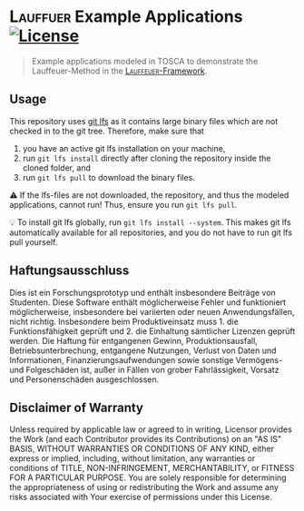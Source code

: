 # <span style="font-variant:small-caps;">Lauffuer</span> Example Applications [![License](https://img.shields.io/badge/License-Apache%202.0-blue.svg)](https://opensource.org/licenses/Apache-2.0)

> Example applications modeled in TOSCA to demonstrate the Lauffeuer-Method in the  [<span style="font-variant:small-caps;">Lauffeuer</span>-Framework](http://github.com/lharzenetter/lauffeuer-framework).

## Usage

This repository uses [git lfs](https://git-lfs.github.com/) as it contains large binary files which are not checked in to the git tree.
Therefore, make sure that
1. you have an active git lfs installation on your machine,
2. run `git lfs install` directly after cloning the repository inside the cloned folder, and
3. run `git lfs pull` to download the binary files.

⚠️ If the lfs-files are not downloaded, the repository, and thus the modeled applications, cannot run!
Thus, ensure you run `git lfs pull`.

💡 To install git lfs globally, run `git lfs install --system`.
This makes git lfs automatically available for all repositories, and you do not have to run git lfs pull yourself.

## Haftungsausschluss

Dies ist ein Forschungsprototyp und enthält insbesondere Beiträge von Studenten. Diese Software enthält möglicherweise
Fehler und funktioniert möglicherweise, insbesondere bei variierten oder neuen Anwendungsfällen, nicht richtig.
Insbesondere beim Produktiveinsatz muss 1. die Funktionsfähigkeit geprüft und 2. die Einhaltung sämtlicher Lizenzen
geprüft werden. Die Haftung für entgangenen Gewinn, Produktionsausfall, Betriebsunterbrechung, entgangene Nutzungen,
Verlust von Daten und Informationen, Finanzierungsaufwendungen sowie sonstige Vermögens- und Folgeschäden ist, außer in
Fällen von grober Fahrlässigkeit, Vorsatz und Personenschäden ausgeschlossen.

## Disclaimer of Warranty

Unless required by applicable law or agreed to in writing, Licensor provides the Work (and each Contributor provides its
Contributions) on an "AS IS" BASIS, WITHOUT WARRANTIES OR CONDITIONS OF ANY KIND, either express or implied, including,
without limitation, any warranties or conditions of TITLE, NON-INFRINGEMENT, MERCHANTABILITY, or FITNESS FOR A
PARTICULAR PURPOSE. You are solely responsible for determining the appropriateness of using or redistributing the Work
and assume any risks associated with Your exercise of permissions under this License.
